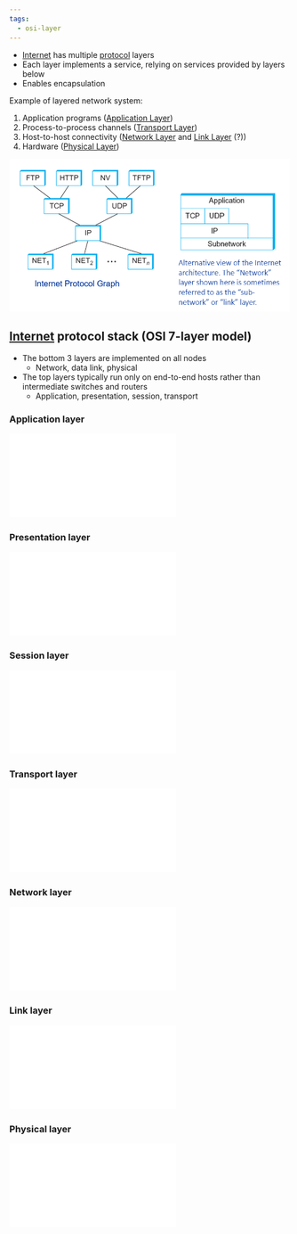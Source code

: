 ```yaml
---
tags:
  - osi-layer
---
```

- [Internet](../Internet.md) has multiple [protocol](Protocol.md) layers
- Each layer implements a service, relying on services provided by layers below
- Enables encapsulation

Example of layered network system:
1. Application programs ([Application Layer](OSI%20layers/Application%20Layer.md))
2. Process-to-process channels ([Transport Layer](OSI%20layers/Transport%20Layer.md))
3. Host-to-host connectivity ([Network Layer](OSI%20layers/Network%20Layer/Network%20Layer.md) and [Link Layer](OSI%20layers/Link%20Layer/Link%20Layer.md) (?))
4. Hardware ([Physical Layer](OSI%20layers/Physical%20Layer.md))

![Internet architecture](../img/internet-architecture.png)

## [Internet](Internet.md) protocol stack (OSI 7-layer model)

- The bottom 3 layers are implemented on all nodes
	- Network, data link, physical
- The top layers typically run only on end-to-end hosts rather than intermediate switches and routers
	- Application, presentation, session, transport

### Application layer

![Application Layer](OSI%20layers/Application%20Layer.md)

### Presentation layer

![Presentation Layer](OSI%20layers/Presentation%20Layer.md)

### Session layer

![Session Layer](OSI%20layers/Session%20Layer.md)

### Transport layer

![Transport Layer](OSI%20layers/Transport%20Layer.md)

### Network layer

![Network Layer](OSI%20layers/Network%20Layer/Network%20Layer.md)

### Link layer

![Link Layer](OSI%20layers/Link%20Layer/Link%20Layer.md)

### Physical layer

![Physical Layer](OSI%20layers/Physical%20Layer.md)
